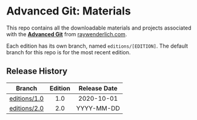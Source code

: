 # Advanced Git: Materials

This repo contains all the downloadable materials and projects associated with the **[Advanced Git](https://www.raywenderlich.com/books/advanced-git/)** from [raywenderlich.com](https://www.raywenderlich.com).

Each edition has its own branch, named `editions/[EDITION]`. The default branch for this repo is for the most recent edition.

## Release History

| Branch                                                                            | Edition | Release Date |
| --------------------------------------------------------------------------------- |:-------:|:------------:|
| [editions/1.0](https://github.com/raywenderlich/agit-materials/tree/editions/1.0) | 1.0     | 2020-10-01   |
| [editions/2.0](https://github.com/raywenderlich/agit-materials/tree/editions/2.0) | 2.0     | YYYY-MM-DD   |

